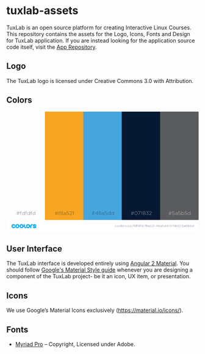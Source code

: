 ﻿# tuxlab-assets
TuxLab is an open source platform for creating Interactive Linux Courses. This repository contains the assets for the Logo, Icons, Fonts and Design for TuxLab application.  If you are instead looking for the application source code itself, visit the [App Repository](https://github.com/learnlinux/tuxlab-app).

## Logo
The TuxLab logo is licensed under Creative Commons 3.0 with Attribution.

## Colors
![alt text](color_swatch.png "Color Swatch")

## User Interface
The TuxLab interface is developed entirely using [Angular 2 Material](https://github.com/angular/material2).  You should follow [Google's Material Style guide](https://www.google.com/design/spec/material-design/introduction.html) whenever you are designing a component of the TuxLab project- be it an icon, UX item, or presentation.

## Icons
We use Google’s Material Icons exclusively (https://material.io/icons/).

## Fonts

* [Myriad Pro](https://typekit.com/fonts/myriad) – Copyright, Licensed under Adobe.
